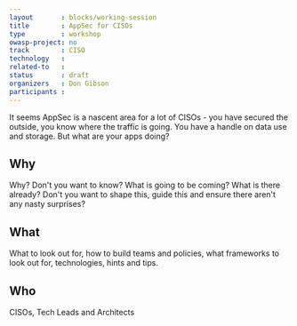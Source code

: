 ```yaml
---
layout       : blocks/working-session
title        : AppSec for CISOs
type         : workshop
owasp-project: no
track        : CISO
technology   :
related-to   :
status       : draft
organizers   : Don Gibson
participants :
---
```


It seems AppSec is a nascent area for a lot of CISOs - you have secured the outside, you know where the traffic is going. You have a handle on data use and storage. But what are your apps doing? 

## Why

Why? Don't you want to know? What is going to be coming? What is there already? Don't you want to shape this, guide this and ensure there aren't any nasty surprises?

## What

What to look out for, how to build teams and policies, what frameworks to look out for, technologies, hints and tips.

## Who

CISOs, Tech Leads and Architects
